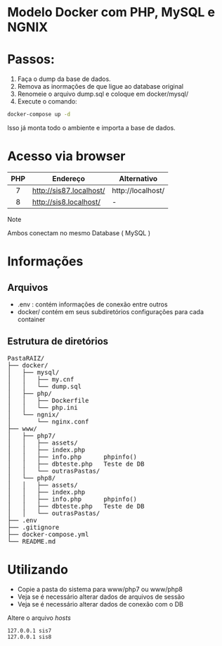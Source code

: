 
# Modelo Docker com PHP, MySQL e NGNIX

# Passos:

1. Faça o dump da base de dados.
2. Remova as inormações de que ligue ao database original
3. Renomeie o arquivo dump.sql e coloque em docker/mysql/
4. Execute o comando:

~~~bash
docker-compose up -d
~~~

Isso já monta todo o ambiente e importa a base de dados.

# Acesso via browser

| PHP  | Endereço | Alternativo |
| :---:   | ------------- | --- |
| 7  | http://sis87.localhost/  | http://localhost/  |
| 8  | http://sis8.localhost/  |  - |

> [!NOTE]
> Ambos conectam no mesmo Database ( MySQL )



# Informações

## Arquivos
* .env : contém informações de conexão entre outros
* docker/ contém em seus subdiretórios configurações para cada container

## Estrutura de diretórios
<pre>
PastaRAIZ/
├── docker/
│   ├── mysql/
│   │   ├── my.cnf
│   │   └── dump.sql
│   ├── php/
│   │   ├── Dockerfile
│   │   └── php.ini
│   └── ngnix/
│       └── nginx.conf
├── www/
│   ├── php7/
│   │   ├── assets/
│   │   ├── index.php  
│   │   ├── info.php      phpinfo()
│   │   ├── dbteste.php   Teste de DB
│   │   └── outrasPastas/
│   └── php8/
│   │   ├── assets/
│   │   ├── index.php  
│   │   ├── info.php      phpinfo()
│   │   ├── dbteste.php   Teste de DB
│   │   └── outrasPastas/
├── .env
├── .gitignore
├── docker-compose.yml
└── README.md
</pre>

# Utilizando

* Copie a pasta do sistema para www/php7 ou www/php8 
* Veja se é necessário alterar dados de arquivos de sessão
* Veja se é necessário alterar dados de conexão com o DB

Altere o arquivo *hosts*

~~~text
127.0.0.1 sis7
127.0.0.1 sis8
~~~






